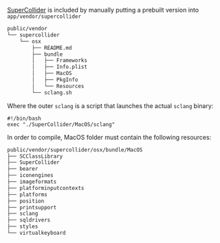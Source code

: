 [SuperCollider](https://supercollider.github.io) is included by manually putting a prebuilt version into `app/vendor/supercollider`

```sh
public/vendor
└── supercollider
    └── osx
        ├── README.md
        ├── bundle
        │   ├── Frameworks
        │   ├── Info.plist
        │   ├── MacOS
        │   ├── PkgInfo
        │   └── Resources
        └── sclang.sh
```


Where the outer `sclang` is a script that launches the actual `sclang` binary:

```
#!/bin/bash
exec "./SuperCollider/MacOS/sclang"
```

In order to compile, MacOS folder must contain the following resources:

```sh
public/vendor/supercollider/osx/bundle/MacOS
├── SCClassLibrary
├── SuperCollider
├── bearer
├── iconengines
├── imageformats
├── platforminputcontexts
├── platforms
├── position
├── printsupport
├── sclang
├── sqldrivers
├── styles
└── virtualkeyboard
```